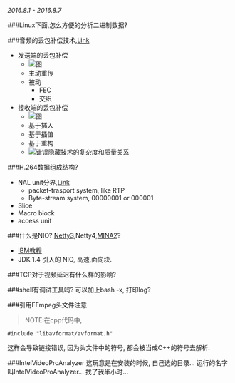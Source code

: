 *2016.8.1 - 2016.8.7*

###Linux下面,怎么方便的分析二进制数据?

###音频的丢包补偿技术,[Link](http://www.52im.net/thread-251-1-1.html)
* 发送端的丢包补偿
  * ![图](http://www.52im.net/data/attachment/forum/201604/23/130455smzvttseeztmpvpv.jpg)
  * 主动重传
  * 被动
    * FEC
    * 交织
* 接收端的丢包补偿
  * ![图](http://www.52im.net/data/attachment/forum/201604/23/130924z5xx519xpbkcjkbo.jpg)
  * 基于插入
  * 基于插值
  * 基于重构
  * ![错误隐藏技术的复杂度和质量关系](http://www.52im.net/data/attachment/forum/201604/23/131129pifaar8aerajae41.jpg)

###H.264数据组成结构?

* NAL unit分界,[Link](http://yumichan.net/video-processing/video-compression/introduction-to-h264-nal-unit/)
  * packet-trasport system, like RTP
  * Byte-stream system, 00000001 or 000001
* Slice
* Macro block
* access unit


###什么是NIO? [Netty3](http://netty.io/),Netty4,[MINA2](http://camel.apache.org/mina2.html)?
* [IBM教程](http://www.ibm.com/developerworks/cn/education/java/j-nio/index.html)
* JDK 1.4 引入的 NIO, 高速,面向块.

###TCP对于视频延迟有什么样的影响?

###shell有调试工具吗?
可以加上bash -x, 打印log? 

###引用FFmpeg头文件注意
>NOTE:在cpp代码中,
```
#include "libavformat/avformat.h"
```
这样会导致链接错误, 因为头文件中的符号, 都会被当成C++的符号去解析.

###IntelVideoProAnalyzer
这玩意是在安装的时候, 自己选的目录...
运行的名字叫IntelVideoProAnalyzer...
找了我半小时...
